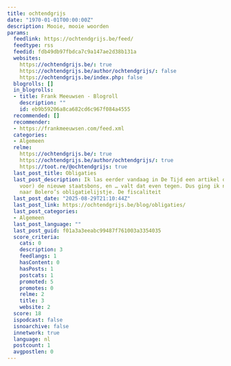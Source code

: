 ```yaml
---
title: ochtendgrijs
date: "1970-01-01T00:00:00Z"
description: Mooie, mooie woorden
params:
  feedlink: https://ochtendgrijs.be/feed/
  feedtype: rss
  feedid: fdb49db97fbdca7c9a147ae2d38b131a
  websites:
    https://ochtendgrijs.be/: true
    https://ochtendgrijs.be/author/ochtendgrijs/: false
    https://ochtendgrijs.be/index.php: false
  blogrolls: []
  in_blogrolls:
  - title: Frank Meeuwsen - Blogroll
    description: ""
    id: eb9b59206a8ca682cd6c967f084a4555
  recommended: []
  recommender:
  - https://frankmeeuwsen.com/feed.xml
  categories:
  - Algemeen
  relme:
    https://ochtendgrijs.be/: true
    https://ochtendgrijs.be/author/ochtendgrijs/: true
    https://toot.re/@ochtendgrijs: true
  last_post_title: Obligaties
  last_post_description: Ik las eerder vandaag in De Tijd een artikel over (alternatieven
    voor) de nieuwe staatsbons, en … valt dat even tegen. Dus ging ik nog eens kijken
    naar Bolero’s obligatielijstje. De fiscaliteit
  last_post_date: "2025-08-29T21:10:44Z"
  last_post_link: https://ochtendgrijs.be/blog/obligaties/
  last_post_categories:
  - Algemeen
  last_post_language: ""
  last_post_guid: f01a3a3eeabc99487f761003a3354035
  score_criteria:
    cats: 0
    description: 3
    feedlangs: 1
    hasContent: 0
    hasPosts: 1
    postcats: 1
    promoted: 5
    promotes: 0
    relme: 2
    title: 3
    website: 2
  score: 18
  ispodcast: false
  isnoarchive: false
  innetwork: true
  language: nl
  postcount: 1
  avgpostlen: 0
---
```

